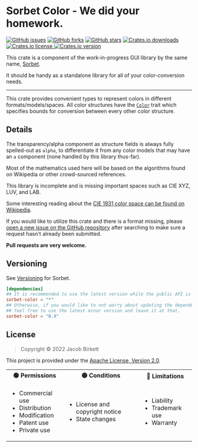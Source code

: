 # Sorbet Color - We did your homework.

[![GitHub issues](https://img.shields.io/github/issues/spikespaz/sorbet-rs?logo=github&style=flat-square)](https://github.com/spikespaz/sorbet-rs/issues)
[![GitHub forks](https://img.shields.io/github/forks/spikespaz/sorbet-rs?logo=github&style=flat-square)](https://github.com/spikespaz/sorbet-rs/network)
[![GitHub stars](https://img.shields.io/github/stars/spikespaz/sorbet-rs?logo=github&style=flat-square)](https://github.com/spikespaz/sorbet-rs/stargazers)
[
![Crates.io downloads](https://img.shields.io/crates/d/sorbet-color?logo=rust&style=flat-square)
![Crates.io license](https://img.shields.io/crates/l/sorbet-color?style=flat-square)
![Crates.io version](https://img.shields.io/crates/v/sorbet-color?label=version&style=flat-square)
][200]

This crate is a component of the work-in-progress GUI library by the same name, [Sorbet][100].

It should be handy as a standalone library for all of your color-conversion needs.

[100]: https://github.com/spikespaz/sorbet-rs
[200]: https://crates.io/crates/sorbet-color

---

This crate provides convenient types to represent colors in different formats/models/spaces.
All color structures have the [`Color`][1001] trait which specifies bounds for conversion between
every other color structure.

[1001]: https://docs.rs/sorbet-color/latest/sorbet_color/trait.Color.html

## Details

The transparency/alpha component as structure fields is always fully spelled-out as `alpha`,
to differentiate it from any color models that may have an `a` component
(none handled by this library thus-far).

Most of the mathematics used here will be based on the algorithms found on Wikipedia or
other crowd-sourced references.

This library is incomplete and is missing important spaces such as CIE XYZ, LUV, and LAB.

Some interesting reading about the
[CIE 1931 color space can be found on Wikipedia][2001].

If you would like to utilize this crate and there is a format missing, please
[open a new issue on the GitHub repository][101] after searching to make sure a request hasn't already been submitted.

**Pull requests are very welcome.**

[101]: https://github.com/spikespaz/sorbet-rs/issues
[2001]: https://en.wikipedia.org/wiki/CIE_1931_color_space

## Versioning

See [Versioning][103] for Sorbet.

```toml
[dependencies]
## It is recommended to use the latest version while the public API is unstable.
sorbet-color = "*"
## Otherwise, if you would like to not worry about updating the dependency,
## feel free to use the latest minor version and leave it at that.
sorbet-color = "0.X"
```

[102]: https://github.com/spikespaz/sorbet-rs/blob/master/README.md
[103]: https://github.com/spikespaz/sorbet-rs/blob/master/README.md#versioning

## License

> Copyright &copy; 2022 Jacob Birkett

This project is provided under the [Apache License, Version 2.0](https://opensource.org/licenses/Apache-2.0).

<table>
  <tr>
    <th>&#x1F7E2; Permissions</th>
    <th>&#x1F7E1; Conditions</th>
    <th>&#x1F534; Limitations</th>
  </tr>
  <tr>
    <td>
      <ul>
        <li>Commercial use</li>
        <li>Distribution</li>
        <li>Modification</li>
        <li>Patent use</li>
        <li>Private use</li>
      </ul>
    </td>
    <td>
      <ul>
        <li>License and copyright notice</li>
        <li>State changes</li>
      </ul>
    </td>
    <td>
      <ul>
        <li>Liability</li>
        <li>Trademark use</li>
        <li>Warranty</li>
      </ul>
    </td>
  </tr>
</table>
